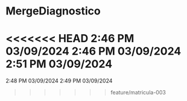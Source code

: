 # MergeDiagnostico
<<<<<<< HEAD
2:46 PM 03/09/2024
2:46 PM 03/09/2024
2:51 PM 03/09/2024
=======



2:48 PM 03/09/2024
2:49 PM 03/09/2024
>>>>>>> feature/matricula-003
